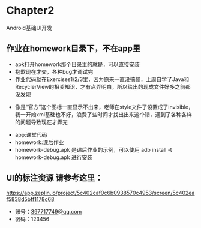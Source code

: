 # Chapter2
Android基础UI开发

## 作业在homework目录下，不在app里
* apk打开homework那个目录里的就是，可以直接安装
* 抱歉现在才交，各种bug才调试完
* 作业代码就在Exercises1/2/3里，因为原来一直没搞懂，上周自学了Java和RecyclerView的相关知识，才有点弄明白，所以给出的现成文件好多之前都没发现
+ 像是“官方”这个图标一直显示不出来，老师在style文件了设置成了invisible，我一开始xml基础也不好，浪费了些时间才找出出来这个错，遇到了各种各样的问题导致现在才弄完

* app:课堂代码
* homework:课后作业
* homework-debug.apk 是课后作业的示例，可以使用
adb install -t homework-debug.apk 进行安装

## UI的标注资源 请参考这里：

https://app.zeplin.io/project/5c402caf0c6b0938570c4953/screen/5c402eaf5838d5bff1178c68

* 账号：397717749@qq.com
* 密码：123456

